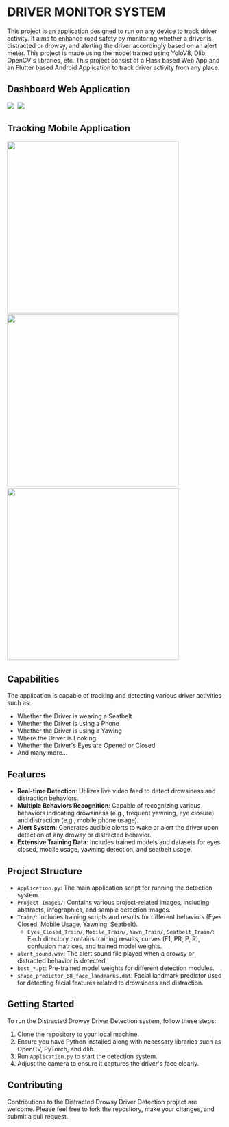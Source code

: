 # DRIVER MONITOR SYSTEM

This project is an application designed to run on any device to track driver activity. It aims to enhance road safety by monitoring whether a driver is distracted or drowsy, and alerting the driver accordingly based on an alert meter. 
This project is made using the model trained using YoloV8, Dlib, OpenCV's libraries, etc.
This project consist of a Flask based Web App and an Flutter based Android Application to track driver activity from any place.

## Dashboard Web Application
<div>
<img src="https://github.com/granthgg/Distracted-Drowsy-Driver-Detection/assets/69439823/7b778a76-bcb0-4cb3-b36b-2f6f3da649d7" />&nbsp; 
<img src="https://github.com/granthgg/Distracted-Drowsy-Driver-Detection/assets/69439823/4fd222c4-fd45-423f-b0af-c26cd68431e4"  />&nbsp; 
<div>

## Tracking Mobile Application
<div>
<img src="https://github.com/granthgg/Driver-Monitor-System/assets/69439823/6af6c389-ef67-46de-a552-4b0b5ba6230a"  height="400"/>&nbsp; 
<img src="https://github.com/granthgg/Driver-Monitor-System/assets/69439823/0263b8c3-9e8c-489c-9250-1bd47b9ec4fc"  height="400"/>&nbsp; 
<img src="https://github.com/granthgg/Driver-Monitor-System/assets/69439823/6762ffc3-a929-4075-8326-0c077c048ec4"  height="400"/>&nbsp; 
<div>



## Capabilities
The application is capable of tracking and detecting various driver activities such as:
- Whether the Driver is wearing a Seatbelt
- Whether the Driver is using a Phone
- Whether the Driver is using a Yawing
- Where the Driver is Looking
- Whether the Driver's Eyes are Opened or Closed
- And many more...



## Features

- **Real-time Detection**: Utilizes live video feed to detect drowsiness and distraction behaviors.
- **Multiple Behaviors Recognition**: Capable of recognizing various behaviors indicating drowsiness (e.g., frequent yawning, eye closure) and distraction (e.g., mobile phone usage).
- **Alert System**: Generates audible alerts to wake or alert the driver upon detection of any drowsy or distracted behavior.
- **Extensive Training Data**: Includes trained models and datasets for eyes closed, mobile usage, yawning detection, and seatbelt usage.

## Project Structure

- `Application.py`: The main application script for running the detection system.
- `Project Images/`: Contains various project-related images, including abstracts, infographics, and sample detection images.
- `Train/`: Includes training scripts and results for different behaviors (Eyes Closed, Mobile Usage, Yawning, Seatbelt).
  - `Eyes_Closed_Train/`, `Mobile_Train/`, `Yawn_Train/`, `Seatbelt_Train/`: Each directory contains training results, curves (F1, PR, P, R), confusion matrices, and trained model weights.
- `alert_sound.wav`: The alert sound file played when a drowsy or distracted behavior is detected.
- `best_*.pt`: Pre-trained model weights for different detection modules.
- `shape_predictor_68_face_landmarks.dat`: Facial landmark predictor used for detecting facial features related to drowsiness and distraction.

## Getting Started

To run the Distracted Drowsy Driver Detection system, follow these steps:

1. Clone the repository to your local machine.
2. Ensure you have Python installed along with necessary libraries such as OpenCV, PyTorch, and dlib.
3. Run `Application.py` to start the detection system.
4. Adjust the camera to ensure it captures the driver's face clearly.

## Contributing

Contributions to the Distracted Drowsy Driver Detection project are welcome. Please feel free to fork the repository, make your changes, and submit a pull request.




